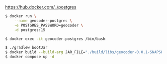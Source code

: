 https://hub.docker.com/_/postgres

```bash
$ docker run \
    --name geocoder-postgres \
    -e POSTGRES_PASSWORD=geocoder \
    -d postgres:15

$ docker exec -it geocoder-postgres /bin/bash
```

```bash
$ ./gradlew bootJar
$ docker build --build-arg JAR_FILE="./build/libs/geocoder-0.0.1-SNAPSHOT.jar" -t geocoder:latest .
$ docker compose up -d
```

